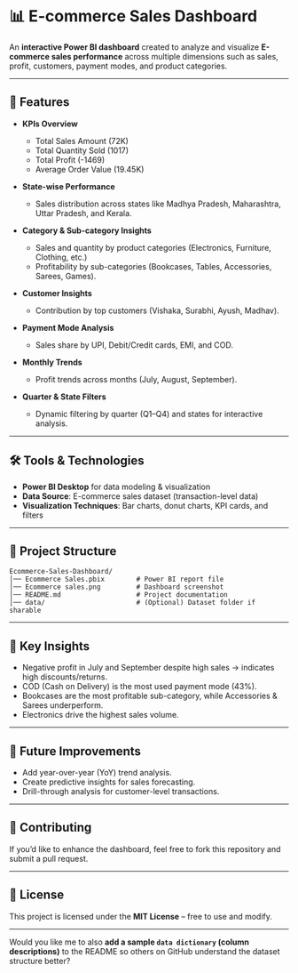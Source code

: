 # 📊 E-commerce Sales Dashboard

An **interactive Power BI dashboard** created to analyze and visualize **E-commerce sales performance** across multiple dimensions such as sales, profit, customers, payment modes, and product categories.

---

## 🚀 Features

* **KPIs Overview**

  * Total Sales Amount (72K)
  * Total Quantity Sold (1017)
  * Total Profit (-1469)
  * Average Order Value (19.45K)

* **State-wise Performance**

  * Sales distribution across states like Madhya Pradesh, Maharashtra, Uttar Pradesh, and Kerala.

* **Category & Sub-category Insights**

  * Sales and quantity by product categories (Electronics, Furniture, Clothing, etc.)
  * Profitability by sub-categories (Bookcases, Tables, Accessories, Sarees, Games).

* **Customer Insights**

  * Contribution by top customers (Vishaka, Surabhi, Ayush, Madhav).

* **Payment Mode Analysis**

  * Sales share by UPI, Debit/Credit cards, EMI, and COD.

* **Monthly Trends**

  * Profit trends across months (July, August, September).

* **Quarter & State Filters**

  * Dynamic filtering by quarter (Q1–Q4) and states for interactive analysis.

---

## 🛠️ Tools & Technologies

* **Power BI Desktop** for data modeling & visualization
* **Data Source**: E-commerce sales dataset (transaction-level data)
* **Visualization Techniques**: Bar charts, donut charts, KPI cards, and filters

---

## 📂 Project Structure

```
Ecommerce-Sales-Dashboard/
│── Ecommerce Sales.pbix        # Power BI report file
│── Ecommerce sales.png         # Dashboard screenshot
│── README.md                   # Project documentation
│── data/                       # (Optional) Dataset folder if sharable
```

---


## 🎯 Key Insights

* Negative profit in July and September despite high sales → indicates high discounts/returns.
* COD (Cash on Delivery) is the most used payment mode (43%).
* Bookcases are the most profitable sub-category, while Accessories & Sarees underperform.
* Electronics drive the highest sales volume.

---

## 🚀 Future Improvements

* Add year-over-year (YoY) trend analysis.
* Create predictive insights for sales forecasting.
* Drill-through analysis for customer-level transactions.

---

## 🤝 Contributing

If you’d like to enhance the dashboard, feel free to fork this repository and submit a pull request.

---

## 📜 License

This project is licensed under the **MIT License** – free to use and modify.

---

Would you like me to also **add a sample `data dictionary` (column descriptions)** to the README so others on GitHub understand the dataset structure better?
